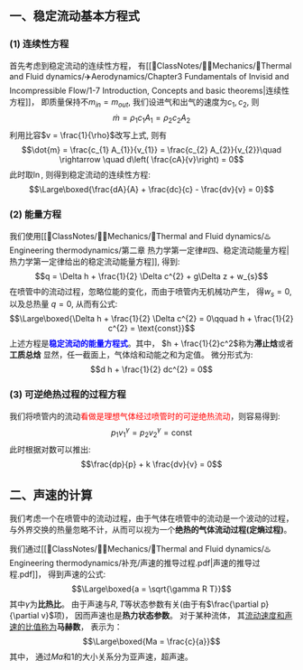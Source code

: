 ## 一、稳定流动基本方程式
### (1) 连续性方程
首先考虑到稳定流动的连续性方程， 有[[📘ClassNotes/👨‍🔧Mechanics/🌊Thermal and Fluid dynamics/✈️Aerodynamics/Chapter3 Fundamentals  of Invisid and Incompressible Flow/1-7 Introduction, Concepts and basic theorems|连续性方程]]， 即质量保持不$m_{in} = m_{out}$, 我们设进气和出气的速度为$c_1, c_2$, 则
$$\dot{m} = \rho_{1} c_{1} A_{1} = \rho_{2} c_{2} A_{2}$$
利用比容$v = \frac{1}{\rho}$改写上式, 则有
$$\dot{m} = \frac{c_{1} A_{1}}{v_{1}} = \frac{c_{2} A_{2}}{v_{2}}\quad \rightarrow \quad  d\left( \frac{cA}{v}\right) = 0$$
此时取$\ln$, 则得到稳定流动的连续性方程: 
$$\Large\boxed{\frac{dA}{A} + \frac{dc}{c} - \frac{dv}{v} = 0}$$

### (2) 能量方程
我们使用[[📘ClassNotes/👨‍🔧Mechanics/🌊Thermal and Fluid dynamics/♨️Engineering thermodynamics/第二章 热力学第一定律#四、稳定流动能量方程|热力学第一定律给出的稳定流动能量方程]], 得到:
$$q = \Delta h + \frac{1}{2} \Delta c^{2} + g\Delta  z + w_{s}$$
在喷管中的流动过程，忽略位能的变化，而由于喷管内无机械功产生， 得$w_s = 0$, 以及总热量 $q=0$, 从而有公式:
$$\Large\boxed{\Delta h + \frac{1}{2} \Delta c^{2} = 0\qquad h + \frac{1}{2} c^{2} = \text{const}}$$
上述方程是<b><mark style="background: transparent; color: blue">稳定流动的能量方程式</mark></b>。其中， $h + \frac{1}{2}c^2$称为**滞止焓**或者**工质总焓**
显然，任一截面上，气体焓和动能之和为定值。 微分形式为:
$$d h + \frac{1}{2} dc^{2}  = 0$$
### (3) 可逆绝热过程的过程方程
我们将喷管内的流动<mark style="background: transparent; color: red">看做是理想气体经过喷管时的可逆绝热流动</mark>，则容易得到:
$$p_{1}v_{1}^{\gamma} = p_{2} v_{2}^{\gamma} = \text{const}$$
此时根据对数可以推出: 
$$\frac{dp}{p} + k \frac{dv}{v} =  0$$
## 二、声速的计算
我们考虑一个在喷管中的流动过程，由于气体在喷管中的流动是一个波动的过程， 与外界交换的热量忽略不计，从而可以视为一个**绝热的气体流动过程(定熵过程)**。

我们通过[[📘ClassNotes/👨‍🔧Mechanics/🌊Thermal and Fluid dynamics/♨️Engineering thermodynamics/补充/声速的推导过程.pdf|声速的推导过程.pdf]]， 得到声速的公式: 
$$\Large\boxed{a = \sqrt{\gamma R T}}$$
其中$\gamma$为**比热比**。 由于声速与$R,T$等状态参数有关(由于有$\frac{\partial p}{\partial v}$项)， 因而声速也是**热力状态参数**。 
对于某种流体， 其<u>流动速度和声速的比值称为</u>**马赫数**， 表示为：
$$\Large\boxed{Ma  = \frac{c}{a}}$$
其中， 通过$Ma$和1的大小关系分为亚声速，超声速。

